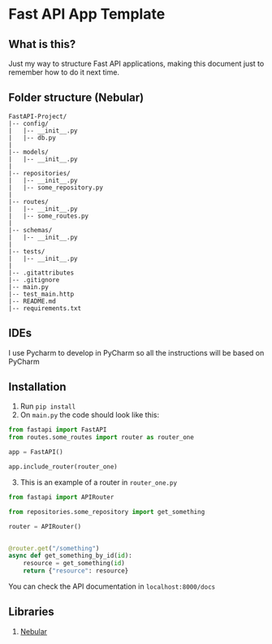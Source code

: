 # Fast API App Template


## What is this?

Just my way to structure Fast API applications, making this document just to remember how to do it next time.

## Folder structure (Nebular)

```
FastAPI-Project/
|-- config/
|   |-- __init__.py
|   |-- db.py
|   
|-- models/
|   |-- __init__.py
|  
|-- repositories/
|   |-- __init__.py
|   |-- some_repository.py
|   
|-- routes/
|   |-- __init__.py
|   |-- some_routes.py
|   
|-- schemas/
|   |-- __init__.py
|
|-- tests/   
|   |-- __init__.py
|
|-- .gitattributes
|-- .gitignore
|-- main.py
|-- test_main.http
|-- README.md
|-- requirements.txt
```

## IDEs
I use Pycharm to develop in PyCharm so all the instructions will be based on PyCharm

## Installation
1. Run `pip install`
2. On `main.py` the code should look like this:
```python
from fastapi import FastAPI
from routes.some_routes import router as router_one

app = FastAPI()

app.include_router(router_one)
```

3. This is an example of a router in `router_one.py`
```python
from fastapi import APIRouter

from repositories.some_repository import get_something

router = APIRouter()


@router.get("/something")
async def get_something_by_id(id):
    resource = get_something(id)
    return {"resource": resource}
```

You can check the API documentation in `localhost:8000/docs`

## Libraries
1. [Nebular](https://akveo.github.io/nebular/)
